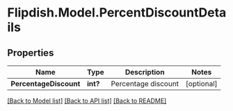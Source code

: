 # Flipdish.Model.PercentDiscountDetails
## Properties

Name | Type | Description | Notes
------------ | ------------- | ------------- | -------------
**PercentageDiscount** | **int?** | Percentage discount | [optional] 

[[Back to Model list]](../README.md#documentation-for-models) [[Back to API list]](../README.md#documentation-for-api-endpoints) [[Back to README]](../README.md)

